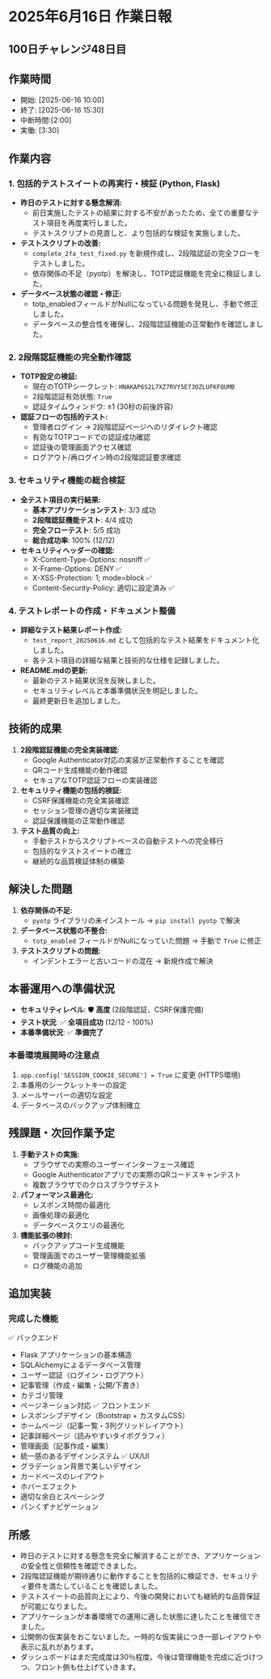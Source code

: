 # 2025年6月16日 作業日報

## 100日チャレンジ48日目

## 作業時間

*   開始: [2025-06-16 10:00]
*   終了: [2025-06-16 15:30]
*   中断時間:[2:00]
*   実働: [3:30]

## 作業内容

### 1. 包括的テストスイートの再実行・検証 (Python, Flask)

*   **昨日のテストに対する懸念解消:**
    *   前日実施したテストの結果に対する不安があったため、全ての重要なテスト項目を再度実行しました。
    *   テストスクリプトの見直しと、より包括的な検証を実施しました。
*   **テストスクリプトの改善:**
    *   `complete_2fa_test_fixed.py` を新規作成し、2段階認証の完全フローをテストしました。
    *   依存関係の不足（pyotp）を解決し、TOTP認証機能を完全に検証しました。
*   **データベース状態の確認・修正:**
    *   totp_enabledフィールドがNullになっている問題を発見し、手動で修正しました。
    *   データベースの整合性を確保し、2段階認証機能の正常動作を確認しました。

### 2. 2段階認証機能の完全動作確認

*   **TOTP設定の検証:**
    *   現在のTOTPシークレット: `HNAKAP6S2L7XZ7RVY5E73OZLUFKFOUMB`
    *   2段階認証有効状態: `True`
    *   認証タイムウィンドウ: ±1 (30秒の前後許容)
*   **認証フローの包括的テスト:**
    *   管理者ログイン → 2段階認証ページへのリダイレクト確認
    *   有効なTOTPコードでの認証成功確認
    *   認証後の管理画面アクセス確認
    *   ログアウト/再ログイン時の2段階認証要求確認

### 3. セキュリティ機能の総合検証

*   **全テスト項目の実行結果:**
    *   **基本アプリケーションテスト**: 3/3 成功
    *   **2段階認証機能テスト**: 4/4 成功
    *   **完全フローテスト**: 5/5 成功
    *   **総合成功率**: 100% (12/12)
*   **セキュリティヘッダーの確認:**
    *   X-Content-Type-Options: nosniff ✅
    *   X-Frame-Options: DENY ✅
    *   X-XSS-Protection: 1; mode=block ✅
    *   Content-Security-Policy: 適切に設定済み ✅

### 4. テストレポートの作成・ドキュメント整備

*   **詳細なテスト結果レポート作成:**
    *   `test_report_20250616.md` として包括的なテスト結果をドキュメント化しました。
    *   各テスト項目の詳細な結果と技術的な仕様を記録しました。
*   **README.mdの更新:**
    *   最新のテスト結果状況を反映しました。
    *   セキュリティレベルと本番準備状況を明記しました。
    *   最終更新日を追加しました。

## 技術的成果

1.  **2段階認証機能の完全実装確認:**
    *   Google Authenticator対応の実装が正常動作することを確認
    *   QRコード生成機能の動作確認
    *   セキュアなTOTP認証フローの実装確認
2.  **セキュリティ機能の包括的検証:**
    *   CSRF保護機能の完全実装確認
    *   セッション管理の適切な実装確認
    *   認証保護機能の正常動作確認
3.  **テスト品質の向上:**
    *   手動テストからスクリプトベースの自動テストへの完全移行
    *   包括的なテストスイートの確立
    *   継続的な品質検証体制の構築

## 解決した問題

1.  **依存関係の不足:**
    *   `pyotp` ライブラリの未インストール → `pip install pyotp` で解決
2.  **データベース状態の不整合:**
    *   `totp_enabled` フィールドがNullになっていた問題 → 手動で `True` に修正
3.  **テストスクリプトの問題:**
    *   インデントエラーと古いコードの混在 → 新規作成で解決

## 本番運用への準備状況

*   **セキュリティレベル**: 🛡️ **高度** (2段階認証、CSRF保護完備)
*   **テスト状況**: ✅ **全項目成功** (12/12 - 100%)
*   **本番準備状況**: ✅ **準備完了**

### 本番環境展開時の注意点
1. `app.config['SESSION_COOKIE_SECURE'] = True` に変更 (HTTPS環境)
2. 本番用のシークレットキーの設定
3. メールサーバーの適切な設定
4. データベースのバックアップ体制確立

## 残課題・次回作業予定

1.  **手動テストの実施:**
    *   ブラウザでの実際のユーザーインターフェース確認
    *   Google Authenticatorアプリでの実際のQRコードスキャンテスト
    *   複数ブラウザでのクロスブラウザテスト
2.  **パフォーマンス最適化:**
    *   レスポンス時間の最適化
    *   画像処理の最適化
    *   データベースクエリの最適化
3.  **機能拡張の検討:**
    *   バックアップコード生成機能
    *   管理画面でのユーザー管理機能拡張
    *   ログ機能の追加

## 追加実装

### 完成した機能
✅ バックエンド
- Flask アプリケーションの基本構造
- SQLAlchemyによるデータベース管理
- ユーザー認証（ログイン・ログアウト）
- 記事管理（作成・編集・公開/下書き）
- カテゴリ管理
- ページネーション対応
✅ フロントエンド
- レスポンシブデザイン（Bootstrap + カスタムCSS）
- ホームページ（記事一覧・3列グリッドレイアウト）
- 記事詳細ページ（読みやすいタイポグラフィ）
- 管理画面（記事作成・編集）
- 統一感のあるデザインシステム
✅ UX/UI
- グラデーション背景で美しいデザイン
- カードベースのレイアウト
- ホバーエフェクト
- 適切な余白とスペーシング
- パンくずナビゲーション

## 所感

*   昨日のテストに対する懸念を完全に解消することができ、アプリケーションの安全性と信頼性を確認できました。
*   2段階認証機能が期待通りに動作することを包括的に検証でき、セキュリティ要件を満たしていることを確認しました。
*   テストスイートの品質向上により、今後の開発においても継続的な品質保証が可能になりました。
*   アプリケーションが本番環境での運用に適した状態に達したことを確信できました。
*   公開側の仮実装をおこないました。一時的な仮実装につき一部レイアウトや表示に乱れがあります。
*   ダッシュボードはまだ完成度は30％程度。今後は管理機能を完成に近づけつつ、フロント側も仕上げていきます。
